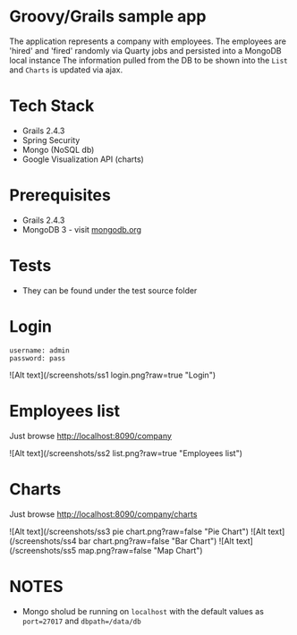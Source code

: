 # Groovy/Grails sample app

The application represents a company with employees. The employees are 'hired' and 'fired' randomly via Quarty jobs and persisted into a MongoDB local instance
The information pulled from the DB to be shown into the ```List``` and ```Charts``` is updated via ajax.


# Tech Stack
*  Grails 2.4.3
*  Spring Security
*  Mongo (NoSQL db)
*  Google Visualization API (charts)

# Prerequisites
* Grails 2.4.3
* MongoDB 3 - visit [mongodb.org](https://www.mongodb.org/)

# Tests
* They can be found under the test source folder


# Login

```
username: admin
password: pass
```

![Alt text](/screenshots/ss1 login.png?raw=true "Login")

# Employees list
Just browse [http://localhost:8090/company](http://localhost:8090/company)

![Alt text](/screenshots/ss2 list.png?raw=true "Employees list")

# Charts
Just browse [http://localhost:8090/company/charts](http://localhost:8090/company/charts)

![Alt text](/screenshots/ss3 pie chart.png?raw=false "Pie Chart")
![Alt text](/screenshots/ss4 bar chart.png?raw=false "Bar Chart")
![Alt text](/screenshots/ss5 map.png?raw=false "Map Chart")


# NOTES
* Mongo sholud be running on ```localhost``` with the default values as ```port=27017``` and ```dbpath=/data/db```


